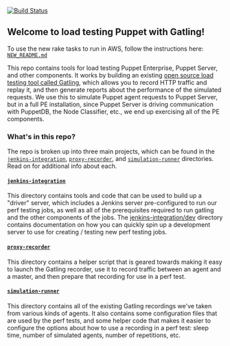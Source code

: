 [![Build Status](https://travis-ci.com/puppetlabs/gatling-puppet-load-test.svg?branch=master)](https://travis-ci.com/puppetlabs/gatling-puppet-load-test)

## Welcome to load testing Puppet with Gatling!

To use the new rake tasks to run in AWS, follow the instructions here: [`NEW_README.md`](./NEW_README.md)

This repo contains tools for load testing Puppet Enterprise, Puppet Server, and other components.  It works by building
an existing [open source load testing tool called Gatling](http://gatling.io), which allows you to record HTTP traffic
and replay it, and then generate reports about the performance of the simulated requests.  We use this to simulate
Puppet agent requests to Puppet Server, but in a full PE installation, since Puppet Server is driving communication
with PuppetDB, the Node Classifier, etc., we end up exercising all of the PE components.

### What's in this repo?

The repo is broken up into three main projects, which can be found in the [`jenkins-integration`](./jenkins-integration),
[`proxy-recorder`](./proxy-recorder), and [`simulation-runner`](./simulation-runner) directories.  Read on for additional
info about each.

#### [`jenkins-integration`](./jenkins-integration)

This directory contains tools and code that can be used to build up a "driver" server, which includes a Jenkins server
pre-configured to run our perf testing jobs, as well as all of the prerequisites required to run gatling and the other
components of the jobs.  The [jenkins-integration/dev](./jenkins-integration/dev) directory contains documentation on
how you can quickly spin up a development server to use for creating / testing new perf testing jobs.

#### [`proxy-recorder`](./proxy-recorder)

This directory contains a helper script that is geared towards making it easy to launch the Gatling recorder, use it to
record traffic between an agent and a master, and then prepare that recording for use in a perf test.

#### [`simulation-runner`](./simulation-runner)

This directory contains all of the existing Gatling recordings we've taken from various kinds of agents.  It also contains
some configuration files that are used by the perf tests, and some helper code that makes it easier to configure the options
about how to use a recording in a perf test: sleep time, number of simulated agents, number of repetitions, etc.
